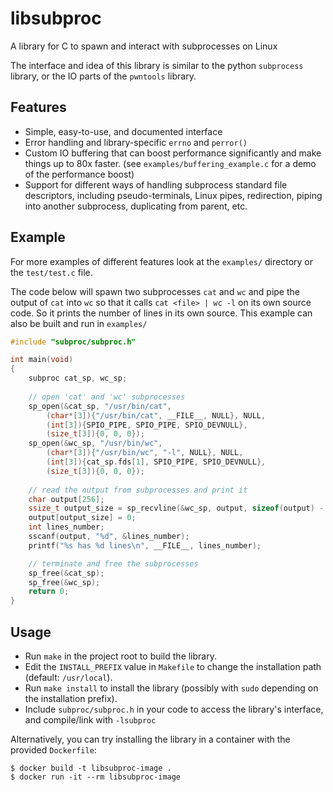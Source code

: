 # libsubproc

A library for C to spawn and interact with subprocesses on Linux

The interface and idea of this library is similar to the python `subprocess` library, or the IO parts of the `pwntools` library.

## Features

- Simple, easy-to-use, and documented interface
- Error handling and library-specific `errno` and `perror()`
- Custom IO buffering that can boost performance significantly and make things up to 80x faster. (see `examples/buffering_example.c` for a demo of the performance boost)
- Support for different ways of handling subprocess standard file descriptors, including pseudo-terminals, Linux pipes, redirection, piping into another subprocess, duplicating from parent, etc.

## Example

For more examples of different features look at the `examples/` directory or the `test/test.c` file.

The code below will spawn two subprocesses `cat` and `wc` and pipe the output of `cat` into `wc` so that it calls `cat <file> | wc -l` on its own source code. So it prints the number of lines in its own source. This example can also be built and run in `examples/`

```C
#include "subproc/subproc.h"

int main(void)
{
	subproc cat_sp, wc_sp;
	
	// open 'cat' and 'wc' subprocesses
	sp_open(&cat_sp, "/usr/bin/cat",
		(char*[3]){"/usr/bin/cat", __FILE__, NULL}, NULL,
		(int[3]){SPIO_PIPE, SPIO_PIPE, SPIO_DEVNULL},
		(size_t[3]){0, 0, 0});
	sp_open(&wc_sp, "/usr/bin/wc",
		(char*[3]){"/usr/bin/wc", "-l", NULL}, NULL,
		(int[3]){cat_sp.fds[1], SPIO_PIPE, SPIO_DEVNULL},
		(size_t[3]){0, 0, 0});
	
	// read the output from subprocesses and print it
	char output[256];
	ssize_t output_size = sp_recvline(&wc_sp, output, sizeof(output) - 1, false);
	output[output_size] = 0;
	int lines_number;
	sscanf(output, "%d", &lines_number);
	printf("%s has %d lines\n", __FILE__, lines_number);

	// terminate and free the subprocesses
	sp_free(&cat_sp);
	sp_free(&wc_sp);
	return 0;
}
```

## Usage

- Run `make` in the project root to build the library.
- Edit the `INSTALL_PREFIX` value in `Makefile` to change the installation path (default: `/usr/local`).
- Run `make install` to install the library (possibly with `sudo` depending on the installation prefix).
- Include `subproc/subproc.h` in your code to access the library's interface, and compile/link with `-lsubproc`

Alternatively, you can try installing the library in a container with the provided `Dockerfile`:

```shell
$ docker build -t libsubproc-image .
$ docker run -it --rm libsubproc-image
```
